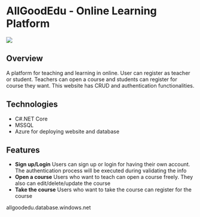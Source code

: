 # AllGoodEdu - Online Learning Platform

![](img/bookshop-save.png)

## Overview
A platform for teaching and learning in online. User can register as teacher or student. Teachers can open a course and students can register for course they want. This website has CRUD and authentication functionalities.

## Technologies
- C#.NET Core
- MSSQL
- Azure for deploying website and database

## Features
- **Sign up/Login**
  Users can sign up or login for having their own account. The authentication process will be executed during validating the info
- **Open a course**
  Users who want to teach can open a course freely. They also can edit/delete/update the course
- **Take the course**
  Users who want to take the course can register for the course

allgoodedu.database.windows.net
